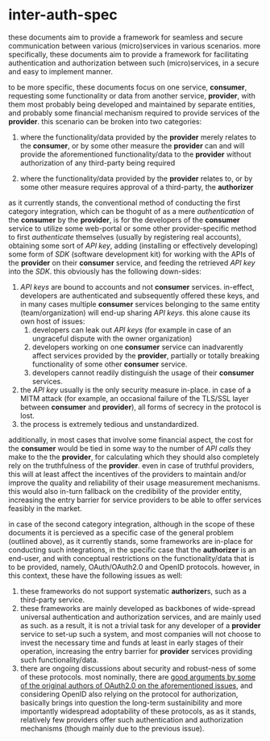 # inter-auth-spec

these documents aim to provide a framework for seamless and secure communication between various (micro)services in various scenarios. more specifically, these documents aim to provide a framework for facilitating authentication and authorization between such (micro)services, in a secure and easy to implement manner.

to be more specific, these documents focus on one service, **consumer**, requesting some functionality or data from another service, **provider**, with them most probably being developed and maintained by separate entities, and probably some financial mechanism required to provide services of the **provider**. this scenario can be broken into two categories:

1. where the functionality/data provided by the **provider** merely relates to the **consumer**, or by some other measure the **provider** can and will provide the aforementioned functionality/data to the **provider** without authorization of any third-party being required

1. where the functionality/data provided by the **provider** relates to, or by some other measure requires approval of a third-party, the **authorizer**

as it currently stands, the conventional method of conducting the first category integration, which can be thoguht of as a mere _authentication_ of the **consumer** by the **provider**, is for the developers of the **consumer** service to utilize some web-portal or some other provider-specific method to first _authenticate_ themselves (usually by registering real accounts), obtaining some sort of _API key_, adding (installing or effectively developing) some form of _SDK_ (software development kit) for working with the APIs of the **provider** on their **consumer** service, and feeding the retrieved _API key_ into the _SDK_. this obviously has the following down-sides:

1. _API keys_ are bound to accounts and not **consumer** services. in-effect, developers are authenticated and subsequently offered these keys, and in many cases multiple **consumer** services belonging to the same entity (team/organization) will end-up sharing _API keys_. this alone cause its own host of issues:
    1. developers can leak out _API keys_ (for example in case of an ungraceful dispute with the owner organization)
    1. developers working on one **consumer** service can inadvarently affect services provided by the **provider**, partially or totally breaking functionality of some other **consumer** service.
    1. developers cannot readily distinguish the usage of their **consumer** services.
1. the _API key_ usually is the only security measure in-place. in case of a MITM attack (for example, an occasional failure of the TLS/SSL layer between **consumer** and **provider**), all forms of secrecy in the protocol is lost.
1. the process is extremely tedious and unstandardized.

additionally, in most cases that involve some financial aspect, the cost for the **consumer** would be tied in some way to the number of _API calls_ they make to the the **provider**, for calculating which they should also completely rely on the truthfulness of the **provider**. even in case of truthful providers, this will at least affect the incentives of the providers to maintain and/or improve the quality and reliability of their usage measurement mechanisms. this would also in-turn fallback on the credibility of the provider entity, increasing the entry barrier for service providers to be able to offer services feasibly in the market.

in case of the second category integration, although in the scope of these documents it is percieved as a specific case of the general problem (outlined above), as it currently stands, some frameworks are in-place for conducting such integrations, in the specific case that the **authorizer** is an end-user, and with conceptual restrictions on the functionality/data that is to be provided, namely, OAuth/OAuth2.0 and OpenID protocols. however, in this context, these have the following issues as well:

1. these frameworks do not support systematic **authorizer**s, such as a third-party service.
1. these frameworks are mainly developed as backbones of wide-spread universal authentication and authorization services, and are mainly used as such. as a result, it is not a trivial task for any developer of a **provider** service to set-up such a system, and most companies will not choose to invest the necessary time and funds at least in early stages of their operation, increasing the entry barrier for **provider** services providing such functionality/data.
1. there are ongoing discussions about security and robust-ness of some of these protocols. most nominally, there are [good arguments by some of the original authors of OAuth2.0 on the aforementioned issues](https://hueniverse.com/oauth-2-0-and-the-road-to-hell-8eec45921529), and considering OpenID also relying on the protocol for authorization, basically brings into question the long-term sustainibility and more importantly widespread adoptability of these protocols, as as it stands, relatively few providers offer such authentication and authorization mechanisms (though mainly due to the previous issue).
